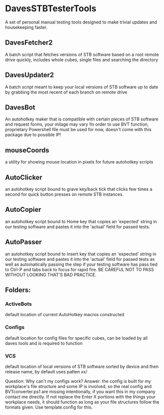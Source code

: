 # DavesSTBTesterTools
A set of personal manual testing tools designed to make trivial updates and housekeeping faster.

## DavesFetcher2
A batch script that fetches versions of STB software based on a root remote drive quickly, includes whole cubes, single files and searching the directory


## DavesUpdater2
A batch script meant to keep your local versions of STB software up to date by grabbing the most recent of each branch on remote drive

## DavesBot
An autohotkey maker that is compatible with certain pieces of STB software and request forms, your milage may vary
!In order to use BVT function, proprietary Powershell file must be used for now, doesn't come with this package due to possible IP!

## mouseCoords
a utility for showing mouse location in pixels for future autohotkey scripts

## AutoClicker
an autohotkey script bound to grave key/back tick that clicks few times a second for quick button presses on remote STB instances.

## AutoCopier
an autohotkey script bound to Home key that copies an 'expected' string in our testing software and pastes it into the 'actual' field for passed tests.

## AutoPasser
an autohotkey script bound to Insert key that copies an 'expected' string in our testing software and pastes it into the 'actual' field for passed tests as well as automatically passing the step if your testing software has pass tied to Ctrl-P and tabs back to focus for rapid fire. BE CAREFUL NOT TO PASS WITHOUT LOOKING THAT'S BAD PRACTICE.

## Folders:
### ActiveBots
default location of current AutoHotkey macros constructed
### Configs
default location for config files for specific cubes, can be loaded by all daves tools and is required to function
### VCS
default location of local versions of STB software sorted by device and then release name, by default uses patten <version char><version char>xx/<version char><version char><release char><number>

  Question: Why can't my configs work?
     Answer: the config is built for my workplace's file structure and some IP is involved, so the real config and BVTconverter.ps1 are missing intentionally, if you want this in my company contact me directly. If not replace the Enter X portions with the things your workplace needs, it should function as long as your file structures follow the formats given. Use template.config for this.
